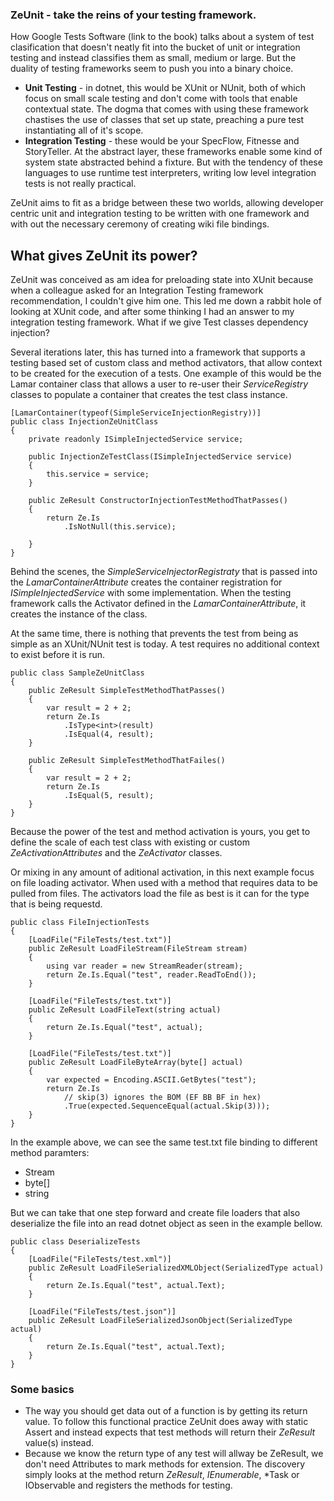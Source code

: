 ### ZeUnit - take the reins of your testing framework.

How Google Tests Software (link to the book) talks about a system of test clasification that doesn't neatly fit into the bucket of unit or integration testing and instead classifies them as small, medium or large.  But the duality of testing frameworks seem to push you into a binary choice. 

* **Unit Testing** - in dotnet, this would be XUnit or NUnit, both of which focus on small scale testing and don't come with tools that enable contextual state.  The dogma that comes with using these framework chastises the use of classes that set up state, preaching a pure test instantiating all of it's scope.
* **Integration Testing** - these would be your SpecFlow, Fitnesse and StoryTeller.  At the abstract layer, these frameworks enable some kind of system state abstracted behind a fixture.  But with the tendency of these languages to use runtime test interpreters, writing low level integration tests is not really practical.

ZeUnit aims to fit as a bridge between these two worlds, allowing developer centric unit and integration testing to be written with one framework and with out the necessary ceremony of creating wiki file bindings.  

## What gives ZeUnit its power?

ZeUnit was conceived as am idea for preloading state into XUnit because when a colleague asked for an Integration Testing framework recommendation, I couldn't give him one.  This led me down a rabbit hole of looking at XUnit code, and after some thinking I had an answer to my integration testing framework.  What if we give Test classes dependency injection?

Several iterations later, this has turned into a framework that supports a testing based set of custom class and method activators, that allow context to be created for the execution of a tests.  One example of this would be the Lamar container class that allows a user to re-user their *ServiceRegistry* classes to populate a container that creates the test class instance.

```
[LamarContainer(typeof(SimpleServiceInjectionRegistry))]
public class InjectionZeUnitClass
{
    private readonly ISimpleInjectedService service;

    public InjectionZeTestClass(ISimpleInjectedService service)
    {
        this.service = service;
    }

    public ZeResult ConstructorInjectionTestMethodThatPasses()
    {
        return Ze.Is  
            .IsNotNull(this.service);

    }
}
```

Behind the scenes, the *SimpleServiceInjectorRegistraty* that is passed into the *LamarContainerAttribute* creates the container registration for *ISimpleInjectedService* with some implementation. When the testing framework calls the Activator defined in the *LamarContainerAttribute*, it creates the instance of the class.

At the same time, there is nothing that prevents the test from being as simple as an XUnit/NUnit test is today. A test requires no additional context to exist before it is run.

```
public class SampleZeUnitClass
{
    public ZeResult SimpleTestMethodThatPasses() 
    {            
        var result = 2 + 2;
        return Ze.Is
            .IsType<int>(result)
            .IsEqual(4, result);
    }

    public ZeResult SimpleTestMethodThatFailes()
    {
        var result = 2 + 2;
        return Ze.Is            
            .IsEqual(5, result);
    }
}
```

Because the power of the test and method activation is yours, you get to define the scale of each test class with existing or custom *ZeActivationAttributes* and the *ZeActivator* classes. 

Or mixing in any amount of aditional activation, in this next example focus on file loading activator.  When used with a method that requires data to be pulled from files.  The activators load the file as best is it can for the type that is being requestd.

```
public class FileInjectionTests
{
    [LoadFile("FileTests/test.txt")]
    public ZeResult LoadFileStream(FileStream stream)
    {
        using var reader = new StreamReader(stream);
        return Ze.Is.Equal("test", reader.ReadToEnd());
    }

    [LoadFile("FileTests/test.txt")]
    public ZeResult LoadFileText(string actual)
    {            
        return Ze.Is.Equal("test", actual);
    }

    [LoadFile("FileTests/test.txt")]
    public ZeResult LoadFileByteArray(byte[] actual)
    {        
        var expected = Encoding.ASCII.GetBytes("test");            
        return Ze.Is                                
            // skip(3) ignores the BOM (EF BB BF in hex)
            .True(expected.SequenceEqual(actual.Skip(3)));
    }
}
```
In the example above, we can see the same test.txt file binding to different method paramters:
* Stream
* byte[]
* string

But we can take that one step forward and create file loaders that also deserialize the file into an read dotnet object as seen in the example bellow.

```
public class DeserializeTests
{
    [LoadFile("FileTests/test.xml")]
    public ZeResult LoadFileSerializedXMLObject(SerializedType actual)
    {
        return Ze.Is.Equal("test", actual.Text);
    }

    [LoadFile("FileTests/test.json")]
    public ZeResult LoadFileSerializedJsonObject(SerializedType actual)
    {
        return Ze.Is.Equal("test", actual.Text);
    }
}

```

### Some basics

* The way you should get data out of a function is by getting its return value. To follow this functional practice ZeUnit does away with static Assert and instead expects that test methods will return their *ZeResult* value(s) instead.
* Because we know the return type of any test will allway be ZeResult, we don't need Attributes to mark methods for extension.  The discovery simply looks at the method return *ZeResult*, *IEnumerable<ZeResult>*, *Task<ZeResult> or IObservable<ZeResult> and registers the methods for testing.
